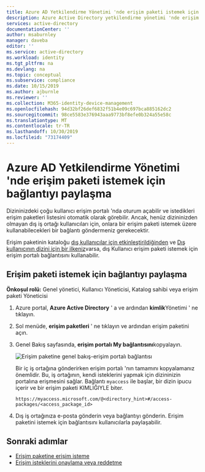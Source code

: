 ```yaml
---
title: Azure AD Yetkilendirme Yönetimi 'nde erişim paketi istemek için bağlantı paylaşma-Azure Active Directory
description: Azure Active Directory yetkilendirme yönetimi 'nde erişim paketi istemek için bağlantı paylaşmayı öğrenin.
services: active-directory
documentationCenter: ''
author: msaburnley
manager: daveba
editor: ''
ms.service: active-directory
ms.workload: identity
ms.tgt_pltfrm: na
ms.devlang: na
ms.topic: conceptual
ms.subservice: compliance
ms.date: 10/15/2019
ms.author: ajburnle
ms.reviewer: ''
ms.collection: M365-identity-device-management
ms.openlocfilehash: 94d32bf26def6832f51b4e09c697bca885162dc2
ms.sourcegitcommit: 98ce5583e376943aaa9773bf8efe0b324a55e58c
ms.translationtype: MT
ms.contentlocale: tr-TR
ms.lasthandoff: 10/30/2019
ms.locfileid: "73174409"
---
```

# <a name="share-link-to-request-an-access-package-in-azure-ad-entitlement-management"></a>Azure AD Yetkilendirme Yönetimi 'nde erişim paketi istemek için bağlantıyı paylaşma

Dizininizdeki çoğu kullanıcı erişim portalı 'nda oturum açabilir ve istedikleri erişim paketleri listesini otomatik olarak görebilir. Ancak, henüz dizininizden olmayan dış iş ortağı kullanıcıları için, onlara bir erişim paketi istemek üzere kullanabilecekleri bir bağlantı göndermeniz gerekecektir. 

Erişim paketinin kataloğu [dış kullanıcılar için etkinleştirildiğinden](entitlement-management-catalog-create.md) ve [Dış kullanıcının dizini için bir ilkeniz](entitlement-management-access-package-request-policy.md)varsa, dış Kullanıcı erişim paketi istemek için erişim portalı bağlantısını kullanabilir.

## <a name="share-link-to-request-an-access-package"></a>Erişim paketi istemek için bağlantıyı paylaşma

**Önkoşul rolü:** Genel yönetici, Kullanıcı Yöneticisi, Katalog sahibi veya erişim paketi Yöneticisi

1. Azure portal, **Azure Active Directory** ' a ve ardından **kimlik**Yönetimi ' ne tıklayın.

1. Sol menüde, **erişim paketleri** ' ne tıklayın ve ardından erişim paketini açın.

1. Genel Bakış sayfasında, **erişim portalı My bağlantısını**kopyalayın.

    ![Erişim paketine genel bakış-erişim portalı bağlantısı](./media/entitlement-management-shared/my-access-portal-link.png)

    Bir iç iş ortağına gönderirken erişim portalı 'nın tamamını kopyalamanız önemlidir. Bu, iş ortağının, kendi isteklerini yapmak için dizininizin portalına erişmesini sağlar. Bağlantı `myaccess` ile başlar, bir dizin ipucu içerir ve bir erişim paketi KIMLIĞIYLE biter.

    `https://myaccess.microsoft.com/@<directory_hint>#/access-packages/<access_package_id>`

1. Dış iş ortağınıza e-posta gönderin veya bağlantıyı gönderin. Erişim paketini istemek için bağlantısını kullanıcılarla paylaşabilir.

## <a name="next-steps"></a>Sonraki adımlar

- [Erişim paketine erişim isteme](entitlement-management-request-access.md)
- [Erişim isteklerini onaylama veya reddetme](entitlement-management-request-approve.md)